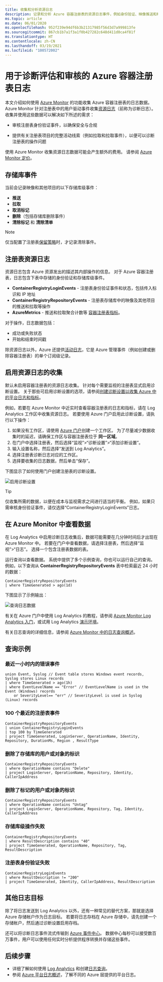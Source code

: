 ```yaml
---
title: 收集和分析资源日志
description: 记录和分析 Azure 容器注册表的资源日志事件，例如身份验证、映像推送和映像拉取。
ms.topic: article
ms.date: 06/01/2020
ms.openlocfilehash: 952f239e94df6b3b21317985f56d3d7a999813fe
ms.sourcegitcommit: 867cb1b7a1f3a1f0b427282c648d411d0ca4f81f
ms.translationtype: HT
ms.contentlocale: zh-CN
ms.lasthandoff: 03/19/2021
ms.locfileid: "100572002"
---
```

# <a name="azure-container-registry-logs-for-diagnostic-evaluation-and-auditing"></a>用于诊断评估和审核的 Azure 容器注册表日志

本文介绍如何使用 [Azure Monitor](../azure-monitor/overview.md) 的功能收集 Azure 容器注册表的日志数据。 Azure Monitor 针对注册表中的用户驱动事件收集[资源日志](../azure-monitor/essentials/platform-logs-overview.md)（前称为诊断日志）。 收集并使用这些数据可以解决如下所述的需求：

* 审核注册表身份验证事件，以确保安全与合规 

* 提供有关注册表项目的完整活动线索（例如拉取和拉取事件），以便可以诊断注册表的操作问题 

使用 Azure Monitor 收集资源日志数据可能会产生额外的费用。 请参阅 [Azure Monitor 定价](https://azure.microsoft.com/pricing/details/monitor/)。 

## <a name="repository-events"></a>存储库事件

当前会记录映像和其他项目的以下存储库级事件：

* **推送**
* **拉取**
* **取消标记**
* **删除**（包括存储库删除事件）
* **清除标记** 和 **清除清单**

> [!NOTE]
> 仅当配置了注册表[保留策略](container-registry-retention-policy.md)时，才记录清除事件。

## <a name="registry-resource-logs"></a>注册表资源日志

资源日志包含 Azure 资源发出的描述其内部操作的信息。 对于 Azure 容器注册表，日志包含下表中存储的身份验证和存储库级事件。 

* **ContainerRegistryLoginEvents** - 注册表身份验证事件和状态，包括传入标识和 IP 地址
* **ContainerRegistryRepositoryEvents** - 注册表存储库中的映像及其他项目的推送和拉取等操作
* **AzureMetrics** - 推送和拉取聚合计数等 [容器注册表指标](../azure-monitor/essentials/metrics-supported.md#microsoftcontainerregistryregistries)。

对于操作，日志数据包括：
  * 成功或失败状态
  * 开始和结束时间戳

除资源日志以外，Azure 还提供[活动日志](../azure-monitor/essentials/platform-logs-overview.md)，它是 Azure 管理事件（例如创建或删除容器注册表）的单个订阅级记录。

## <a name="enable-collection-of-resource-logs"></a>启用资源日志的收集

默认未启用容器注册表的资源日志收集。 针对每个需要监视的注册表显式启用诊断设置。 关于那些可启用诊断设置的选项，请参阅[创建诊断设置以收集 Azure 中的平台日志和指标](../azure-monitor/essentials/diagnostic-settings.md)。

例如，若要在 Azure Monitor 中近实时查看容器注册表的日志和指标，请在 Log Analytics 工作区中收集资源日志。 若要使用 Azure 门户启用此诊断设置，请执行以下操作：

1. 如果没有工作区，请使用 [Azure 门户](../azure-monitor/logs/quick-create-workspace.md)创建一个工作区。 为了尽量减少数据收集时的延迟，请确保工作区与容器注册表位于 **同一区域**。
1. 在门户中选择注册表，然后选择“监视”>“诊断设置”>“添加诊断设置”。
1. 输入设置名称，然后选择“发送到 Log Analytics”。
1. 选择注册表诊断日志对应的工作区。
1. 选择要收集的日志数据，然后单击“保存”。

下图显示了如何使用门户创建注册表的诊断设置。

![启用诊断设置](media/container-registry-diagnostics-audit-logs/diagnostic-settings.png)

> [!TIP]
> 仅收集所需的数据，以便在成本与监视需求之间进行适当的平衡。 例如，如果只需审核身份验证事件，请仅选择“ContainerRegistryLoginEvents”日志。 

## <a name="view-data-in-azure-monitor"></a>在 Azure Monitor 中查看数据

在 Log Analytics 中启用诊断日志收集后，数据可能需要在几分钟时间后才出现在 Azure Monitor 中。 若要在门户中查看数据，请选择注册表，然后选择“监视”>“日志”。 选择一个包含注册表数据的表。 

运行查询以查看数据。 系统中提供了多个示例查询，你也可以运行自己的查询。 例如，以下查询从 **ContainerRegistryRepositoryEvents** 表中检索最近 24 小时的数据：

```Kusto
ContainerRegistryRepositoryEvents
| where TimeGenerated > ago(1d) 
```

下图显示了示例输出：

![查询日志数据](media/container-registry-diagnostics-audit-logs/azure-monitor-query.png)

有关在 Azure 门户中使用 Log Analytics 的教程，请参阅 [Azure Monitor Log Analytics 入门](../azure-monitor/logs/log-analytics-tutorial.md)，或试用 Log Analytics [演示环境](https://portal.loganalytics.io/demo)。 

有关日志查询的详细信息，请参阅 [Azure Monitor 中的日志查询概述](../azure-monitor/logs/log-query-overview.md)。

## <a name="query-examples"></a>查询示例

### <a name="error-events-from-the-last-hour"></a>最近一小时内的错误事件

```Kusto
union Event, Syslog // Event table stores Windows event records, Syslog stores Linux records
| where TimeGenerated > ago(1h)
| where EventLevelName == "Error" // EventLevelName is used in the Event (Windows) records
    or SeverityLevel== "err" // SeverityLevel is used in Syslog (Linux) records
```

### <a name="100-most-recent-registry-events"></a>100 个最近的注册表事件

```Kusto
ContainerRegistryRepositoryEvents
| union ContainerRegistryLoginEvents
| top 100 by TimeGenerated
| project TimeGenerated, LoginServer, OperationName, Identity, Repository, DurationMs, Region , ResultType
```

### <a name="identity-of-user-or-object-that-deleted-repository"></a>删除了存储库的用户或对象的标识

```Kusto
ContainerRegistryRepositoryEvents
| where OperationName contains "Delete"
| project LoginServer, OperationName, Repository, Identity, CallerIpAddress
```

### <a name="identity-of-user-or-object-that-deleted-tag"></a>删除了标记的用户或对象的标识

```Kusto
ContainerRegistryRepositoryEvents
| where OperationName contains "Untag"
| project LoginServer, OperationName, Repository, Tag, Identity, CallerIpAddress
```

### <a name="repository-level-operation-failures"></a>存储库级操作失败

```kusto
ContainerRegistryRepositoryEvents 
| where ResultDescription contains "40"
| project TimeGenerated, OperationName, Repository, Tag, ResultDescription
```

### <a name="registry-authentication-failures"></a>注册表身份验证失败

```kusto
ContainerRegistryLoginEvents 
| where ResultDescription != "200"
| project TimeGenerated, Identity, CallerIpAddress, ResultDescription
```


## <a name="additional-log-destinations"></a>其他日志目标

除了将日志发送到 Log Analytics 以外，还有一种常见的替代方案，那就是选择 Azure 存储帐户作为日志目标。 若要将日志存档在 Azure 存储中，请先创建一个存储帐户，然后通过诊断设置启用存档。

还可以将诊断日志事件流式传输到 [Azure 事件中心](../event-hubs/event-hubs-about.md)。 数据中心每秒可以接受数百万事件，用户可以使用任何实时分析提供程序转换并存储这些事件。 

## <a name="next-steps"></a>后续步骤

* 详细了解如何使用 [Log Analytics](../azure-monitor/logs/log-analytics-tutorial.md) 和创建[日志查询](../azure-monitor/logs/get-started-queries.md)。
* 参阅 [Azure 平台日志概述](../azure-monitor/essentials/platform-logs-overview.md)，了解不同的 Azure 层提供的平台日志。